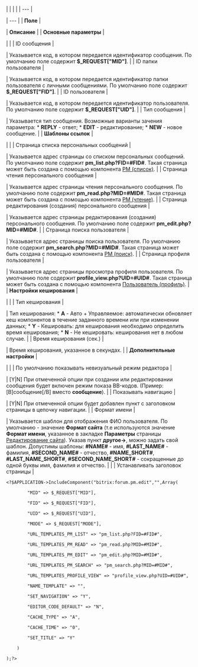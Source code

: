 |  |  |  |
| --- |

| --- |
| **Поле** |

| **Описание** |
| **Основные параметры** |

| |
| ID сообщения |

| Указывается код, в котором передается идентификатор сообщения. По умолчанию поле содержит **$\_REQUEST["MID"]**. |
| ID папки пользователя |

| Указывается код, в котором передается идентификатор папки пользователя с личными сообщениями. По умолчанию поле содержит **$\_REQUEST["FID"]**. |
| ID пользователя |

| Указывается код, в котором передается идентификатор пользователя. По умолчанию поле содержит **$\_REQUEST["UID"]**. |
| Тип сообщения |

| Указывается тип сообщения. Возможные варианты зачения параметра:  * **REPLY** - ответ; * **EDIT** - редактирование; * **NEW** - новое сообщение. |
| **Шаблоны ссылок** |

| |
| Страница списка персональных сообщений |

| Указывается адрес страницы со списком персональных сообщений. По умолчанию поле содержит **pm\_list.php?FID=#FID#**. Такая страница может быть создана с помощью компонента [PM (список)](/user_help/components/obschenie/forum/forum_pm_list.php). |
| Страница чтения персонального сообщения |

| Указывается адрес страницы чтения персонального сообщения. По умолчанию поле содержит **pm\_read.php?MID=#MID#**. Такая страница может быть создана с помощью компонента [PM (чтение)](/user_help/components/obschenie/forum/forum_pm_read.php). |
| Страница редактирования (создания) персонального сообщения |

| Указывается адрес страницы редактирования (создания) персонального сообщения. По умолчанию поле содержит **pm\_edit.php?MID=#MID#**. |
| Страница поиска пользователя |

| Указывается адрес страницы поиска пользователя. По умолчанию поле содержит **pm\_search.php?MID=#MID#**. Такая страница может быть создана с помощью компонента [PM (поиск)](/user_help/components/obschenie/forum/forum_pm_search.php). |
| Страница профиля пользователя |

| Указывается адрес страницы просмотра профиля пользователя. По умолчанию поле содержит **profile\_view.php?UID=#UID#**. Такая страница может быть создана с помощью компонента [Пользователь (профиль)](/user_help/components/obschenie/forum/forum_user_profile_view.php). |
| **Настройки кеширования** |

| |
| Тип кеширования |

| Тип кеширования:  * **A** - Авто + Управляемое: автоматически обновляет кеш компонентов в течение заданного времени или при изменении данных; * **Y** - Кешировать: для кеширования необходимо определить время кеширования; * **N** - Не кешировать: кеширования нет в любом случае. |
| Время кеширования (сек.) |

| Время кеширования, указанное в секундах. |
| **Дополнительные настройки** |

| |
| По умолчанию показывать невизуальный режим редактора |

| [Y|N] При отмеченной опции при создании или редактировании сообщения будет включен режим показа BB-кодов. (Пример: [B]сообщение[/B] вместо **сообщение**). |
| Показывать навигацию |

| [Y|N] При отмеченной опции будет добавлен пункт с заголовком страницы в цепочку навигации. |
| Формат имени |

| Указывается шаблон для отображения ФИО пользователя. По умолчанию - значение **Формат сайта** (т.е используются значение **Формат имени**, указанное в закладке **Параметры** страницы [Редактирование сайта](/user_help/settings/settings/sites/site_edit.php)). Указав пункт **другое->**, можно задать свой шаблон. Допустимы шаблоны: **#NAME#** - имя, **#LAST\_NAME#** - фамилия, **#SECOND\_NAME#** - отчество, **#NAME\_SHORT#**, **#LAST\_NAME\_SHORT#**, **#SECOND\_NAME\_SHORT#** - сокращенные до одной буквы имя, фамилия и отчество. | |
| Устанавливать заголовок страницы |

```
<?$APPLICATION->IncludeComponent("bitrix:forum.pm.edit","",Array(

		"MID" => $_REQUEST["MID"],

		"FID" => $_REQUEST["FID"],

		"UID" => $_REQUEST["UID"],

		"MODE" => $_REQUEST["MODE"],

		"URL_TEMPLATES_PM_LIST" => "pm_list.php?FID=#FID#",

		"URL_TEMPLATES_PM_READ" => "pm_read.php?MID=#MID#",

		"URL_TEMPLATES_PM_EDIT" => "pm_edit.php?MID=#MID#",

		"URL_TEMPLATES_PM_SEARCH" => "pm_search.php?MID=#MID#",

		"URL_TEMPLATES_PROFILE_VIEW" => "profile_view.php?UID=#UID#",

		"NAME_TEMPLATE" => "",

		"SET_NAVIGATION" => "Y",

		"EDITOR_CODE_DEFAULT" => "N",    

		"CACHE_TYPE" => "A",

		"CACHE_TIME" => "0",

		"SET_TITLE" => "Y"

	)

);?>


```